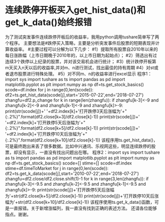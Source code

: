 # 连续跌停开板买入get_hist_data()和get_k_data()始终报错

为了测试突发事件连续跌停开板后的收益率，我用python调用tushare简单写了两个程序。
主要想法是#跌停买入策略，主要是分析突发事件后股票的短期表现并计算收益率。
#主要过程可以分解为以下几步：
#1）提取所有股票自2010年以来的每日涨跌幅（上市日期晚于2010年的，以上市日期为起始点）；
#2）筛选出有过连续3个跌停以上纪录的股票，并对该交易机会进行统计；
#3）统计跌停开板第m天买入n天以后的收益率,并对m、n进行测试，找出最佳的持有周期
#4）对st或者退市股票进行特殊处理。
#5）对不同m、n的收益率进行excel显示
程序1：import sys
import tushare as ts
import pandas as pd
import matplotlib.pyplot as plt
import numpy as np
df=ts.get_stock_basics()
scode=df.index
for j in range(0,len(scode)):
    df2=ts.get_hist_data(scode[j],start='2015-07-22',end='2018-07-27')
    zhangfu=df2.p_change
    for k in range(len(zhangfu)):
        if zhangfu[k-3]<-9 and zhangfu[k-2]<-9 and zhangfu[k-1]<-9 and zhangfu[k]>-9:
            print(str(scode[j])+' '+df2.index[k]+'打开跌停3天后涨幅为'+"{:.2%}".format(df2.close[k+3]/df2.close[k]-1))
            print(str(scode[j])+' '+df2.index[k]+'打开跌停5天后涨幅为'+"{:.2%}".format(df2.close[k+5]/df2.close[k]-1))
            print(str(scode[j])+' '+df2.index[k]+'打开跌停10天后涨幅为'+"{:.2%}".format(df2.close[k+10]/df2.close[k]-1))
该程序用ts.get_hist_data()，可是最终跑出来丢了很多数据。比如中兴通讯、乐视网这些，明显连续跌停的股票，却没有显示，一直没有找出问题出在哪。
程序2：import sys
import tushare as ts
import pandas as pd
import matplotlib.pyplot as plt
import numpy as np
df=ts.get_stock_basics()
scode=[]
stime=[]
scode=df.index
stime=df.timeToMarket
for j in range(0,len(scode)):
    df2=ts.get_k_data(scode[j],start='2010-07-22',end='2018-07-27')
    zhangfu=df2.close/df2.close.shift(1)-1
    for k in range(3,len(zhangfu)):
        if zhangfu[k-3]<-9.5 and zhangfu[k-2]<-9.5 and zhangfu[k-1]<-9.5 and zhangfu[k]>-9:
            print(str(scode[j])+'打开跌停5天后涨幅为'+str(df2.close[k+5]/df2.close[k]-1))
            print(str(scode[j])+'打开跌停10天后涨幅为'+str(df2.close[k+10]/df2.close[k]-1))
该程序使用ts.get_k_data()函数，可是一直报错。关于新增涨幅列，我一直没有找到正确的表述方法。
还请各位能够指点。谢谢。